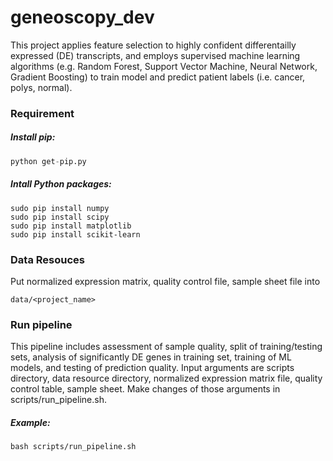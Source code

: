 # geneoscopy_dev

This project applies feature selection to highly confident differentailly expressed (DE) transcripts, and employs supervised machine learning algorithms (e.g. Random Forest, Support Vector Machine, Neural Network, Gradient Boosting) to train model and predict patient labels (i.e. cancer, polys, normal).

### Requirement

##### Install pip:
```python
python get-pip.py
```
##### Intall Python packages:
```shell
sudo pip install numpy
sudo pip install scipy
sudo pip install matplotlib
sudo pip install scikit-learn
```

### Data Resouces

Put normalized expression matrix, quality control file, sample sheet file into 
```shell 
data/<project_name>
```

### Run pipeline

This pipeline includes assessment of sample quality, split of training/testing sets, analysis of significantly DE genes in training set, training of ML models, and testing of prediction quality. Input arguments are scripts directory, data resource directory, normalized expression matrix file, quality control table, sample sheet. Make changes of those arguments in scripts/run_pipeline.sh. 

##### Example:
```shell
bash scripts/run_pipeline.sh
```

